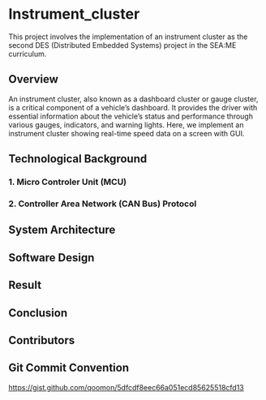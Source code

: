 # Instrument_cluster
This project involves the implementation of an instrument cluster as the second DES (Distributed Embedded Systems) project in the SEA:ME curriculum.

## Overview
An instrument cluster, also known as a dashboard cluster or gauge cluster, is a critical component of a vehicle’s dashboard. It provides the driver with essential information about the vehicle’s status and performance through various gauges, indicators, and warning lights. Here, we implement an instrument cluster showing real-time speed data on a screen with GUI.

## Technological Background
### 1. Micro Controler Unit (MCU)
### 2. Controller Area Network (CAN Bus) Protocol

## System Architecture

## Software Design

## Result

## Conclusion

## Contributors

## Git Commit Convention
https://gist.github.com/qoomon/5dfcdf8eec66a051ecd85625518cfd13
